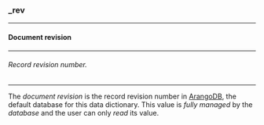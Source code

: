 ### _rev

------

#### Document revision

------

###### Record revision number.

------

The *document revision* is the record revision number in [ArangoDB](https://www.arangodb.com), the default database for this data dictionary. This value is *fully managed* by the *database* and the user can only *read* its value.